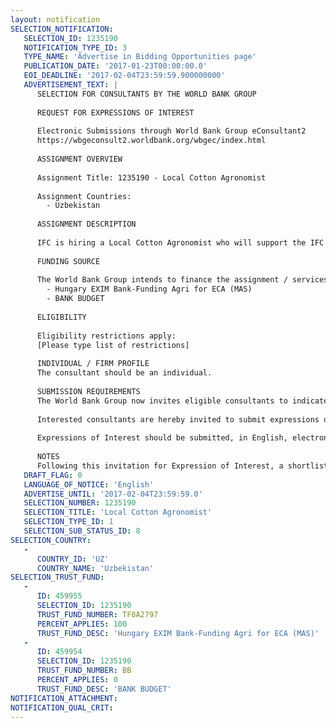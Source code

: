 ```yaml
---
layout: notification
SELECTION_NOTIFICATION: 
   SELECTION_ID: 1235190
   NOTIFICATION_TYPE_ID: 3
   TYPE_NAME: 'Advertise in Bidding Opportunities page'
   PUBLICATION_DATE: '2017-01-23T00:00:00.0'
   EOI_DEADLINE: '2017-02-04T23:59:59.900000000'
   ADVERTISEMENT_TEXT: |
      SELECTION FOR CONSULTANTS BY THE WORLD BANK GROUP
      
      REQUEST FOR EXPRESSIONS OF INTEREST
      
      Electronic Submissions through World Bank Group eConsultant2
      https://wbgeconsult2.worldbank.org/wbgec/index.html
      
      ASSIGNMENT OVERVIEW
      
      Assignment Title: 1235190 - Local Cotton Agronomist
      
      Assignment Countries:
        - Uzbekistan
      
      ASSIGNMENT DESCRIPTION
      
      IFC is hiring a Local Cotton Agronomist who will support the IFC team on the implementation of the Project.The scope of work will consist of eight components. Component 1: Evaluation of the Cotton Crop Growing Practices in Uzbekistan.Component 2: Field Diagnostics of Cotton Agronomic Practices.Component 3: Design of a Pilot Project.Component 4: Supervision of the Implementation of the Pilot Projects.Component 5: Design of Cotton Farm Agronomic Advisory Program. Component 6: Development of the ToT Package. Component 7: Delivering the ToT Training to Gin Agronomists.Component 8: Supervision of the Delivery of the Advisory Program to Larger Groups of Farmers.
      
      FUNDING SOURCE
      
      The World Bank Group intends to finance the assignment / services described below under the following:
        - Hungary EXIM Bank-Funding Agri for ECA (MAS)
        - BANK BUDGET
      
      ELIGIBILITY
      
      Eligibility restrictions apply:
      [Please type list of restrictions]
      
      INDIVIDUAL / FIRM PROFILE
      The consultant should be an individual. 
      
      SUBMISSION REQUIREMENTS
      The World Bank Group now invites eligible consultants to indicate their interest in providing the services.  Interested consultants must provide information indicating that they are qualified to perform the services (brochures, description of similar assignments, experience in similar conditions, availability of appropriate skills among staff, etc.).  Please note that the total size of all attachments should be less than 5MB.  
      
      Interested consultants are hereby invited to submit expressions of interest.
      
      Expressions of Interest should be submitted, in English, electronically through World Bank Group eConsultant2 (https://wbgeconsult2.worldbank.org/wbgec/index.html)
      
      NOTES
      Following this invitation for Expression of Interest, a shortlist of qualified firms will be formally invited to submit proposals.  Shortlisting and selection will be subject to the availability of funding.
   DRAFT_FLAG: 0
   LANGUAGE_OF_NOTICE: 'English'
   ADVERTISE_UNTIL: '2017-02-04T23:59:59.0'
   SELECTION_NUMBER: 1235190
   SELECTION_TITLE: 'Local Cotton Agronomist'
   SELECTION_TYPE_ID: 1
   SELECTION_SUB_STATUS_ID: 8
SELECTION_COUNTRY: 
   - 
      COUNTRY_ID: 'UZ'
      COUNTRY_NAME: 'Uzbekistan'
SELECTION_TRUST_FUND: 
   - 
      ID: 459955
      SELECTION_ID: 1235190
      TRUST_FUND_NUMBER: TF0A2797
      PERCENT_APPLIES: 100
      TRUST_FUND_DESC: 'Hungary EXIM Bank-Funding Agri for ECA (MAS)'
   - 
      ID: 459954
      SELECTION_ID: 1235190
      TRUST_FUND_NUMBER: BB
      PERCENT_APPLIES: 0
      TRUST_FUND_DESC: 'BANK BUDGET'
NOTIFICATION_ATTACHMENT: 
NOTIFICATION_QUAL_CRIT: 
---
```

